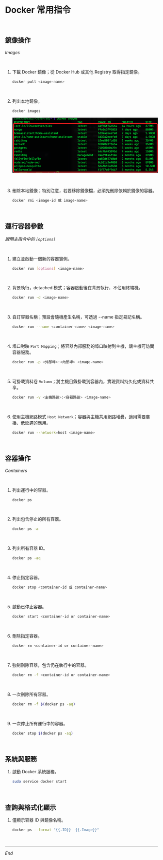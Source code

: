 # Docker 常用指令

<br>

## 鏡像操作

_Images_

<br>

1. 下載 Docker 鏡像；從 Docker Hub 或其他 Registry 取得指定鏡像。

    ```bash
    docker pull <image-name>
    ```

<br>

2. 列出本地鏡像。

    ```bash
    docker images
    ```

    ![](images/img_19.png)

<br>

3. 刪除本地鏡像；特別注意，若要移除鏡像檔，必須先刪除依賴於鏡像的容器。

    ```bash
    docker rmi <image-id 或 image-name>
    ```

<br>

## 運行容器參數

_說明主指令中的 `[options]`_

<br>

1. 建立並啟動一個新的容器實例。

    ```bash
    docker run [options] <image-name>
    ```

<br>

2. 背景執行，detached 模式；容器啟動後在背景執行，不佔用終端機。

    ```bash
    docker run -d <image-name>
    ```

<br>

3. 自訂容器名稱；預設會隨機產生名稱，可透過 --name 指定易記名稱。

    ```bash
    docker run --name <container-name> <image-name>
    ```

<br>

4. 埠口對映 `Port Mapping`；將容器內部服務的埠口映射到主機，讓主機可訪問容器服務。

    ```bash
    docker run -p <外部埠>:<內部埠> <image-name>
    ```

<br>

5. 可掛載資料卷 `Volumn`；將主機目錄掛載到容器內，實現資料持久化或資料共享。

    ```bash
    docker run -v <主機路徑>:<容器路徑> <image-name>
    ```

<br>

6. 使用主機網路模式 `Host Network`；容器與主機共用網路堆疊，適用需要廣播、低延遲的應用。

    ```bash
    docker run --network=host <image-name>
    ```

<br>

## 容器操作

_Containers_

<br>

1. 列出運行中的容器。

    ```bash
    docker ps
    ```

<br>

2. 列出包含停止的所有容器。

    ```bash
    docker ps -a
    ```

<br>

3. 列出所有容器 ID。

    ```bash
    docker ps -aq
    ```

<br>

4. 停止指定容器。

    ```bash
    docker stop <container-id 或 container-name>
    ```

<br>

5. 啟動已停止容器。

    ```bash
    docker start <container-id or container-name>
    ```

<br>

6. 刪除指定容器。

    ```bash
    docker rm <container-id or container-name>
    ```

<br>

7. 強制刪除容器，包含仍在執行中的容器。

    ```bash
    docker rm -f <container-id or container-name>
    ```

<br>

8. 一次刪除所有容器。

    ```bash
    docker rm -f $(docker ps -aq)
    ```

<br>

9. 一次停止所有運行中的容器。

    ```bash
    docker stop $(docker ps -aq)
    ```

<br>

## 系統與服務

1. 啟動 Docker 系統服務。

    ```bash
    sudo service docker start
    ```

<br>

## 查詢與格式化顯示

1. 僅顯示容器 ID 與鏡像名稱。

    ```bash
    docker ps --format "{{.ID}}  {{.Image}}"
    ```

<br>

___

_End_
